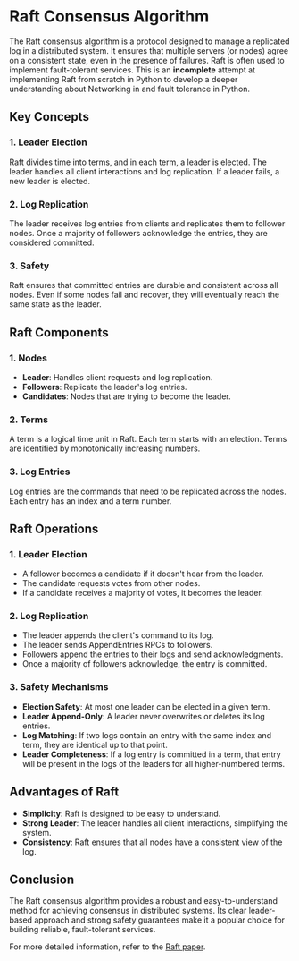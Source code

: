 # Raft Consensus Algorithm

The Raft consensus algorithm is a protocol designed to manage a replicated log in a distributed system. It ensures that multiple servers (or nodes) agree on a consistent state, even in the presence of failures. Raft is often used to implement fault-tolerant services. This is an __incomplete__ attempt at implementing Raft from scratch in Python to develop a deeper understanding about Networking in and fault tolerance in Python.

## Key Concepts

### 1. Leader Election
Raft divides time into terms, and in each term, a leader is elected. The leader handles all client interactions and log replication. If a leader fails, a new leader is elected.

### 2. Log Replication
The leader receives log entries from clients and replicates them to follower nodes. Once a majority of followers acknowledge the entries, they are considered committed.

### 3. Safety
Raft ensures that committed entries are durable and consistent across all nodes. Even if some nodes fail and recover, they will eventually reach the same state as the leader.

## Raft Components

### 1. Nodes
- **Leader**: Handles client requests and log replication.
- **Followers**: Replicate the leader's log entries.
- **Candidates**: Nodes that are trying to become the leader.

### 2. Terms
A term is a logical time unit in Raft. Each term starts with an election. Terms are identified by monotonically increasing numbers.

### 3. Log Entries
Log entries are the commands that need to be replicated across the nodes. Each entry has an index and a term number.

## Raft Operations

### 1. Leader Election
- A follower becomes a candidate if it doesn't hear from the leader.
- The candidate requests votes from other nodes.
- If a candidate receives a majority of votes, it becomes the leader.

### 2. Log Replication
- The leader appends the client's command to its log.
- The leader sends AppendEntries RPCs to followers.
- Followers append the entries to their logs and send acknowledgments.
- Once a majority of followers acknowledge, the entry is committed.

### 3. Safety Mechanisms
- **Election Safety**: At most one leader can be elected in a given term.
- **Leader Append-Only**: A leader never overwrites or deletes its log entries.
- **Log Matching**: If two logs contain an entry with the same index and term, they are identical up to that point.
- **Leader Completeness**: If a log entry is committed in a term, that entry will be present in the logs of the leaders for all higher-numbered terms.

## Advantages of Raft
- **Simplicity**: Raft is designed to be easy to understand.
- **Strong Leader**: The leader handles all client interactions, simplifying the system.
- **Consistency**: Raft ensures that all nodes have a consistent view of the log.

## Conclusion
The Raft consensus algorithm provides a robust and easy-to-understand method for achieving consensus in distributed systems. Its clear leader-based approach and strong safety guarantees make it a popular choice for building reliable, fault-tolerant services.

For more detailed information, refer to the [Raft paper](https://raft.github.io/raft.pdf).
